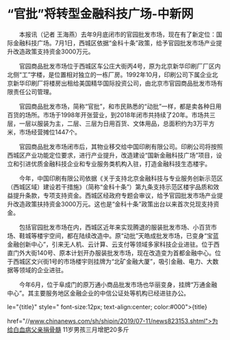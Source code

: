 # “官批”将转型金融科技广场-中新网

　　本报讯（记者 王海燕）去年9月底闭市的官园批发市场，现在有了新定位：国际金融科技广场。7月1日，西城区依据“金科十条”政策，给予官园批发市场产业提升改造政策支持资金3000万元。

　　官园商品批发市场位于西城区车公庄大街丙4号，原为北京新华印刷厂厂区内北侧“工”字楼，是位置相对独立的一栋厂房。1992年10月，印刷公司下属企业北京新华印刷厂将楼房出租给美国精华国际投资公司，由北京市官园商品批发市场有限责任公司管理。

　　官园商品批发市场，简称“官批”，和市民熟悉的“动批”一样，都是卖各种日用百货的场所。市场于1998年开张营业，到2018年闭市共持续了20年。市场共三层，一层以服装为主，二层、三层为日用百货、文体用品，总面积约为3万平方米，市场经营摊位1447个。

　　官园商品批发市场闭市后，其物业移交给中国印刷有限公司。印刷公司将按照西城区产业功能定位要求，进行产业提升，改造建设“国新金融科技广场”项目，设立和引进优质金融科技企业和专业服务类机构入驻，打造金融科技生态楼宇。

　　今年，中国印刷有限公司依据《关于支持北京金融科技与专业服务创新示范区（西城区域）建设若干措施》（简称“金科十条”）第九条支持示范区楼宇品质和效益提升条款，专项支持资金。西城区经政府专题会审议，给予官园批发市场产业提升改造政策扶持资金3000万元。这也是“金科十条”政策出台以来首次兑现支持资金。

　　包括官园批发市场在内，西城区近年来实现腾退的服装批发市场、小百货市场、鞋城等楼宇空间，都在陆续改造中。原“动批”天皓成批发市场，已变身“宝蓝金融创新中心”，引来无人机、云计算、云支付等领域多家科技企业进驻。位于西直门外大街140号、原本计划开办服装批发市场，现在改造变为首都金融中心。位于西城区文兴街1号的市场楼宇则挂牌为“北矿金融大厦”，吸引金融、电力、大数据等领域的企业进驻。

　　今年6月，位于阜成门的原万通小商品批发市场也华丽变身，挂牌“万通金融中心”。其主要服务地区金融企业的中信公证处等机构已经进驻办公。

le="{title}" style=" font-size:12px; text-align:center; color:#000">{title}

href="//www.chinanews.com/sh/shipin/2019/07-11/news823153.shtml">为给白血病父亲捐骨髓 11岁男孩三月增肥20多斤
